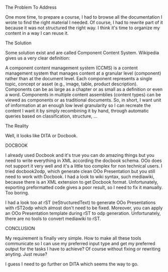 The Problem To Address

One more time, to prepare a course, I had to browse all the documentation I wrote to find the right material I needed. Of course, I had to rewrite part of it because it was not structured the right way. I think it's time to organize my content in a way I can reuse it.

The Solution

Some solution exist and are called Component Content System. Wikipedia gives us a very clear definition:

A component content management system (CCMS) is a content management system that manages content at a granular level (component) rather than at the document level. Each component represents a single topic, concept or asset (e.g., image, table, product description). Components can be as large as a chapter or as small as a definition or even a word. Components in multiple content assemblies (content types) can be viewed as components or as traditional documents.
So, in short, I want unit of imformation at an enough low level granularity so I can recreate the content I want it by simply recombining it by hand, through automatic queries based on classification, structure, ...

The Reality

Well, it looks like DITA or Docbook.

DOCBOOK

I already used Docbook and it's true you can do amazing things but you need to write everything in XML according the docbook schema. OOo does not support it very well and it's a little too complex for non technical users. I tried docbook2odp, which generate clean OOo Presentation but you still need to work with Docbook. I had a look to wiki syntax, such mediawiki, because there is an XML extension to get Docbook format. Unfortunately, exporting preformatted code gives a poor result, so I need to fix it manually. Too boring.

I had a look too at rST (reStructuredText) to generate OOo Presentations with rST2odp which almost don't need to be fixed. Moreover, you can apply an OOo Presentation template during rST to odp generation. Unfortunately, there are no tools to convert mediawiki to rST.

CONCLUSION

My requirement is finally very simple. How to make all these tools communicate so I can use my preferred input type and get my preferred output for the tasks I have to achieve? Of course without fixing or rewriting anyting. Just reuse?

I guess I need to go further on DITA which seems the way to go.
